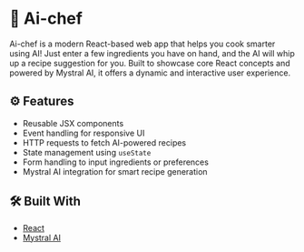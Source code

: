 # 🤖 Ai-chef

Ai-chef is a modern React-based web app that helps you cook smarter using AI! Just enter a few ingredients you have on hand, and the AI will whip up a recipe suggestion for you. Built to showcase core React concepts and powered by Mystral AI, it offers a dynamic and interactive user experience.

## ⚙️ Features

- Reusable JSX components  
- Event handling for responsive UI  
- HTTP requests to fetch AI-powered recipes  
- State management using `useState`  
- Form handling to input ingredients or preferences  
- Mystral AI integration for smart recipe generation

## 🛠️ Built With

- [React](https://reactjs.org/)
- [Mystral AI](https://mistral.ai/)
